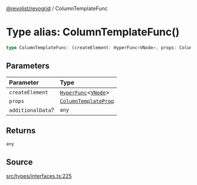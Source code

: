[@revolist/revogrid](README.md) / ColumnTemplateFunc

# Type alias: ColumnTemplateFunc()

```ts
type ColumnTemplateFunc: (createElement: HyperFunc<VNode>, props: ColumnTemplateProp, additionalData?: any) => any;
```

## Parameters

| Parameter | Type |
| :------ | :------ |
| `createElement` | [`HyperFunc`](Interface.HyperFunc.md)\<[`VNode`](Interface.VNode.md)\> |
| `props` | [`ColumnTemplateProp`](Interface.ColumnTemplateProp.md) |
| `additionalData`? | `any` |

## Returns

`any`

## Source

[src/types/interfaces.ts:225](https://github.com/revolist/revogrid/blob/ace6403c43f42f0eb026a7e73c0ae179d3a4c66f/src/types/interfaces.ts#L225)
